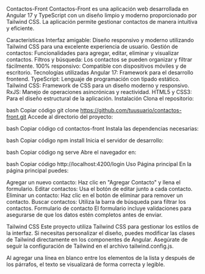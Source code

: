 Contactos-Front
Contactos-Front es una aplicación web desarrollada en Angular 17 y TypeScript con un diseño limpio y moderno proporcionado por Tailwind CSS. La aplicación permite gestionar contactos de manera intuitiva y eficiente.

Características
Interfaz amigable: Diseño responsivo y moderno utilizando Tailwind CSS para una excelente experiencia de usuario.
Gestión de contactos: Funcionalidades para agregar, editar, eliminar y visualizar contactos.
Filtros y búsqueda: Los contactos se pueden organizar y filtrar fácilmente.
100% responsivo: Compatible con dispositivos móviles y de escritorio.
Tecnologías utilizadas
Angular 17: Framework para el desarrollo frontend.
TypeScript: Lenguaje de programación con tipado estático.
Tailwind CSS: Framework de CSS para un diseño moderno y responsivo.
RxJS: Manejo de operaciones asincrónicas y reactividad.
HTML5 y CSS3: Para el diseño estructural de la aplicación.
Instalación
Clona el repositorio:

bash
Copiar código
git clone https://github.com/tuusuario/contactos-front.git
Accede al directorio del proyecto:

bash
Copiar código
cd contactos-front
Instala las dependencias necesarias:

bash
Copiar código
npm install
Inicia el servidor de desarrollo:

bash
Copiar código
ng serve
Abre el navegador en:

bash
Copiar código
http://localhost:4200/login
Uso
Página principal
En la página principal puedes:

Agregar un nuevo contacto: Haz clic en "Agregar Contacto" y llena el formulario.
Editar contactos: Usa el botón de editar junto a cada contacto.
Eliminar un contacto: Haz clic en el botón de eliminar para remover un contacto.
Buscar contactos: Utiliza la barra de búsqueda para filtrar los contactos.
Formulario de contacto
El formulario incluye validaciones para asegurarse de que los datos estén completos antes de enviar.

Tailwind CSS
Este proyecto utiliza Tailwind CSS para gestionar los estilos de la interfaz. Si necesitas personalizar el diseño, puedes modificar las clases de Tailwind directamente en los componentes de Angular. Asegúrate de seguir la configuración de Tailwind en el archivo tailwind.config.js.

Al agregar una línea en blanco entre los elementos de la lista y después de los párrafos, el texto se visualizará de forma correcta y legible.
